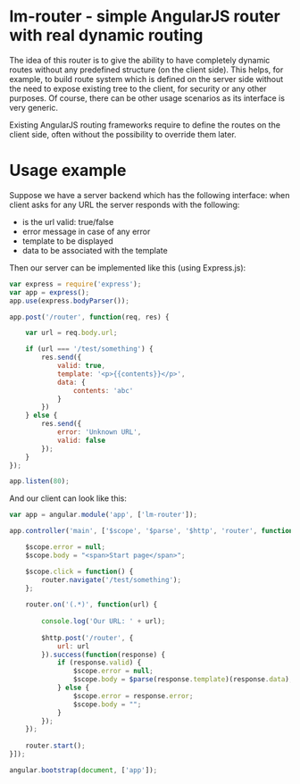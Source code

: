 # lm-router - simple AngularJS router with real dynamic routing

The idea of this router is to give the ability to have completely dynamic routes without any predefined structure (on the client side). This helps, for example, to build route system which is defined on the server side without the need to expose existing tree to the client, for security or any other purposes. Of course, there can be other usage scenarios as its interface is very generic.

Existing AngularJS routing frameworks require to define the routes on the client side, often without the possibility to override them later.

# Usage example

Suppose we have a server backend which has the following interface: when client asks for any URL the server responds with the following:
- is the url valid: true/false
- error message in case of any error
- template to be displayed
- data to be associated with the template

Then our server can be implemented like this (using Express.js):

```javascript
var express = require('express');
var app = express();
app.use(express.bodyParser());

app.post('/router', function(req, res) {

    var url = req.body.url;

    if (url === '/test/something') {
        res.send({
            valid: true,
            template: '<p>{{contents}}</p>',
            data: {
                contents: 'abc'
            }
        })
    } else {
        res.send({
            error: 'Unknown URL',
            valid: false
        });
    }
});

app.listen(80);
```

And our client can look like this:

```javascript
var app = angular.module('app', ['lm-router']);

app.controller('main', ['$scope', '$parse', '$http', 'router', function($scope, $parse, $http, router) {

    $scope.error = null;
    $scope.body = "<span>Start page</span>";

    $scope.click = function() {
        router.navigate('/test/something');
    };
    
    router.on('(.*)', function(url) {
    
        console.log('Our URL: ' + url);
    
        $http.post('/router', {
            url: url
        }).success(function(response) {
            if (response.valid) {
                $scope.error = null;
                $scope.body = $parse(response.template)(response.data);
            } else {
                $scope.error = response.error;
                $scope.body = "";
            }
        });
    });
    
    router.start();
}]);

angular.bootstrap(document, ['app']);
```
